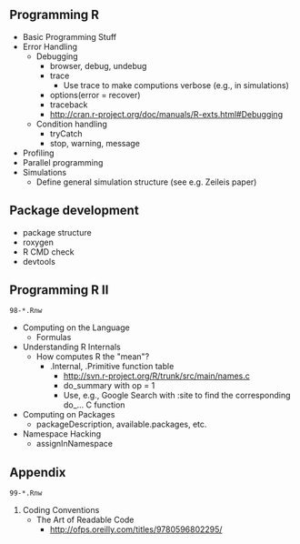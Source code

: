 ## Programming R
   - Basic Programming Stuff
   - Error Handling
     - Debugging
       - browser, debug, undebug
       - trace
         - Use trace to make computions verbose (e.g., in simulations)
       - options(error = recover)
       - traceback
       - http://cran.r-project.org/doc/manuals/R-exts.html#Debugging
     - Condition handling
       - tryCatch
       - stop, warning, message
   - Profiling
   - Parallel programming
   - Simulations
     - Define general simulation structure (see e.g. Zeileis paper)

## Package development
   - package structure
   - roxygen
   - R CMD check
   - devtools

## Programming R II
    98-*.Rnw
   - Computing on the Language
     - Formulas
   - Understanding R Internals
     - How computes R the "mean"?
       - .Internal, .Primitive function table
         - http://svn.r-project.org/R/trunk/src/main/names.c
         - do_summary with op = 1
         - Use, e.g., Google Search with :site to find the corresponding do_... C function
   - Computing on Packages
     - packageDescription, available.packages, etc.
   - Namespace Hacking
     - assignInNamespace

## Appendix
    99-*.Rnw
   1. Coding Conventions
      - The Art of Readable Code
        - http://ofps.oreilly.com/titles/9780596802295/

